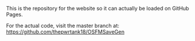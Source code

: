 This is the repository for the website so it can actually be loaded on GitHub Pages.

For the actual code, visit the master branch at: https://github.com/thepwrtank18/OSFMSaveGen
